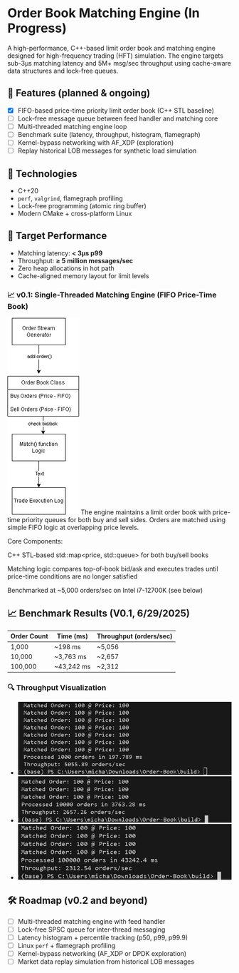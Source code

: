 # Order Book Matching Engine (In Progress)

A high-performance, C++-based limit order book and matching engine designed for high-frequency trading (HFT) simulation. The engine targets sub-3µs matching latency and 5M+ msg/sec throughput using cache-aware data structures and lock-free queues.

## 🧩 Features (planned & ongoing)

- [x] FIFO-based price-time priority limit order book (C++ STL baseline)
- [ ] Lock-free message queue between feed handler and matching core
- [ ] Multi-threaded matching engine loop
- [ ] Benchmark suite (latency, throughput, histogram, flamegraph)
- [ ] Kernel-bypass networking with AF_XDP (exploration)
- [ ] Replay historical LOB messages for synthetic load simulation

## 🔧 Technologies

- C++20
- `perf`, `valgrind`, flamegraph profiling
- Lock-free programming (atomic ring buffer)
- Modern CMake + cross-platform Linux

## 🎯 Target Performance

- Matching latency: **< 3µs p99**
- Throughput: **≥ 5 million messages/sec**
- Zero heap allocations in hot path
- Cache-aligned memory layout for limit levels

### 📈 v0.1: Single-Threaded Matching Engine (FIFO Price-Time Book)
![Design](Order_Book_Design.png)
The engine maintains a limit order book with price-time priority queues for both buy and sell sides. Orders are matched using simple FIFO logic at overlapping price levels.


Core Components:

C++ STL-based std::map<price, std::queue<Order>> for both buy/sell books

Matching logic compares top-of-book bid/ask and executes trades until price-time conditions are no longer satisfied

Benchmarked at ~5,000 orders/sec on Intel i7-12700K (see below)

## 📈 Benchmark Results (V0.1, 6/29/2025)

| Order Count | Time (ms) | Throughput (orders/sec) |
|-------------|-----------|--------------------------|
| 1,000       | ~198 ms   | ~5,056                   |
| 10,000      | ~3,763 ms | ~2,657                   |
| 100,000     | ~43,242 ms| ~2,312                   |

### 🔍 Throughput Visualization

- ![1000 Orders](1000.png)
- ![10,000 Orders](10000.png)
- ![100,000 Orders](100000.png)

## 🛠️ Roadmap (v0.2 and beyond)

- [ ] Multi-threaded matching engine with feed handler
- [ ] Lock-free SPSC queue for inter-thread messaging
- [ ] Latency histogram + percentile tracking (p50, p99, p99.9)
- [ ] Linux `perf` + flamegraph profiling
- [ ] Kernel-bypass networking (AF_XDP or DPDK exploration)
- [ ] Market data replay simulation from historical LOB messages
